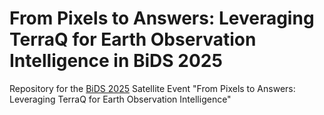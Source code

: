 # From Pixels to Answers: Leveraging TerraQ for Earth Observation Intelligence in BiDS 2025
Repository for the [BiDS 2025](https://www.bigdatafromspace2025.org/) Satellite Event "From Pixels to Answers: Leveraging TerraQ for Earth Observation Intelligence"

